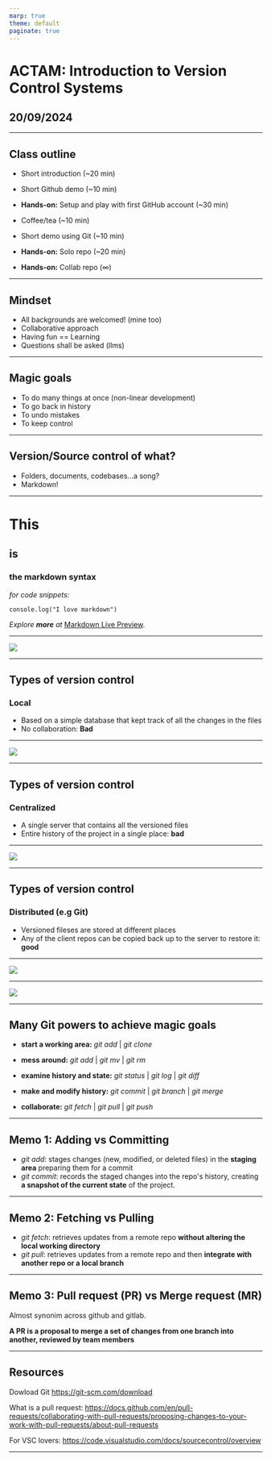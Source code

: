 ```yaml
---
marp: true
theme: default
paginate: true
---
```


# ACTAM: Introduction to Version Control Systems

## 20/09/2024

---

## Class outline

- Short introduction (~20 min)
- Short Github demo (~10 min)
- **Hands-on:** Setup and play with first GitHub account (~30 min)

- Coffee/tea (~10 min)

- Short demo using Git (~10 min)
- **Hands-on:** Solo repo (~20 min)
- **Hands-on:** Collab repo (∞)

---

## Mindset

- All backgrounds are welcomed! (mine too)
- Collaborative approach
- Having fun == Learning
- Questions shall be asked (llms)  

---

## Magic goals

- To do many things at once (non-linear development)
- To go back in history
- To undo mistakes
- To keep control 

---

## Version/Source control of what?

- Folders, documents, codebases...a song?
- Markdown!

---

# This
## is
### the markdown syntax
_for code snippets:_
```
console.log("I love markdown")
``` 
_Explore **more** at_ [Markdown Live Preview](https://markdownlivepreview.com/).

---

![](assets/linus.png)

---

## Types of version control

### Local
- Based on a simple database that kept track of all the changes in the files
- No collaboration: **Bad**

---

![](assets/local.png)

---

## Types of version control

### Centralized
- A single server that contains all the versioned files
- Entire history of the project in a single place: **bad**

---

![](assets/centralized.png)

---

## Types of version control

### Distributed (e.g Git)
- Versioned fileses are stored at different places
- Any of the client repos can be copied back up to the server to restore it: **good**

---

![](assets/distributed.png)

---

![](assets/simplified-git-flow.webp)

---

## Many Git powers to achieve magic goals

- **start a working area:** *git add* | *git clone*

- **mess around:** *git add* | *git mv* | *git rm*

- **examine history and state:** *git status* | *git log* | *git diff*

- **make and modify history:** *git commit* | *git branch* | *git merge*

- **collaborate:** *git fetch* | *git pull* | *git push*

---

## Memo 1: Adding vs Committing

- *git add*: stages changes (new, modified, or deleted files) in the **staging area** preparing them for a commit
- *git commit*: records the staged changes into the repo's history, creating **a snapshot of the current state** of the project.

---

## Memo 2: Fetching vs Pulling

- *git fetch*: retrieves updates from a remote repo **without altering the local working directory**
- *git pull*:  retrieves updates from a remote repo and then **integrate with another repo or a local branch**

---

## Memo 3: Pull request (PR) vs Merge request (MR)

Almost synonim across github and gitlab.

**A PR is a proposal to merge a set of changes from one branch into another, reviewed by team members**

---

## Resources

Dowload Git https://git-scm.com/download

What is a pull request: https://docs.github.com/en/pull-requests/collaborating-with-pull-requests/proposing-changes-to-your-work-with-pull-requests/about-pull-requests

For VSC lovers: https://code.visualstudio.com/docs/sourcecontrol/overview

---